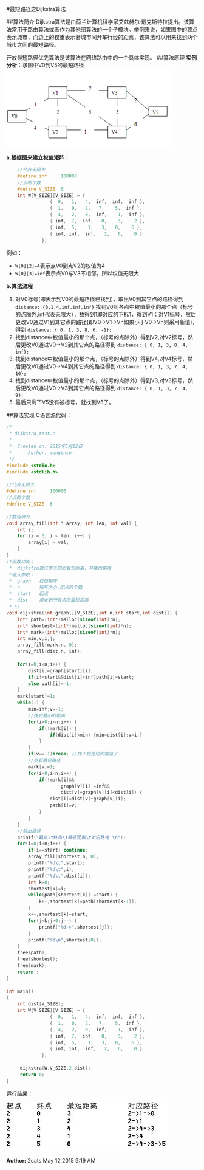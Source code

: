 #最短路径之Dijkstra算法

##算法简介
Dijkstra算法是由荷兰计算机科学家艾兹赫尔·戴克斯特拉提出。该算法常用于路由算法或者作为其他图算法的一个子模块。举例来说，如果图中的顶点表示城市，而边上的权重表示著城市间开车行经的距离，该算法可以用来找到两个城市之间的最短路径。

开放最短路径优先算法是该算法在网络路由中的一个具体实现。
##算法原理
**实例分析**：求图中V0到V5的最短路径
![sample.jpg](.\sample.jpg)

**a.根据图来建立权值矩阵：**
```c
    //代表无限大
    #define inf 	100000
    //点的个数
    #define V_SIZE	6
	int W[V_SIZE][V_SIZE] = {
				{  0,   1,   4,  inf,  inf,  inf },
				{  1,   0,   2,   7,    5,  inf },
				{  4,   2,   0,  inf,    1,  inf },
				{ inf,  7,  inf,   0,    3,    2 },
				{ inf,  5,    1,   3,   0,    6 },
				{ inf, inf,  inf,   2,   6,    0 }
	 	 	 };
```
例如：
- `W[0][2]=4`表示点V0到点V2的权值为4
- `W[0][3]=inf`表示点V0与V3不相邻，所以权值无限大

**b.算法流程**

1. 对V0标号(即表示到V0的最短路径已找到)，取出V0到其它点的路径得到 `distance: {0,1,4,inf,inf,inf}` 找到V0到各点中权值最小的那个点（标号的点除外,inf代表无限大），故得到1即对应的下标1，得到V1；对V1标号，然后更改V0通过V1到其它点的路径(即V0->V1->Vn如果小于V0->Vn则采用新值)，得到 `distance: { 0, 1, 3, 8, 6, -1};`
2. 找到distance中权值最小的那个点，（标号的点除外）得到V2,对V2标号，然后更改V0通过V0->V2到其它点的路径得到 `distance: { 0, 1, 3, 8, 4, inf};`
3. 找到distance中权值最小的那个点，（标号的点除外）得到V4,对V4标号，然后更改V0通过V0->V4到其它点的路径得到 `distance: { 0, 1, 3, 7, 4, 10};`
4. 找到distance中权值最小的那个点，（标号的点除外）得到V3,对V3标号，然后更改V0通过V0->V3到其它点的路径得到 `distance: { 0, 1, 3, 7, 4, 9};`
5. 最后只剩下V5没有被标号，就找到V5了。

##算法实现
C语言源代码：
```c
/*
 * dijkstra_test.c
 *
 *  Created on: 2015年5月12日
 *      Author: wangence
 */
#include <stdio.h>
#include <stdlib.h>

//代表无限大
#define inf 	100000
//点的个数
#define V_SIZE	6

//数组填充
void array_fill(int * array, int len, int val) {
	int i;
	for (i = 0; i < len; i++) {
		array[i] = val;
	}
}
/*函数功能：
 * 	dijkstra算法求无向图最短距离，并输出路径
 *输入参数：
 *	graph	权值矩阵
 *	n		矩阵大小,即点的个数
 *	start	起点
 *	dist	接收到所有点的最短距离
 * */
void dijkstra(int graph[][V_SIZE],int n,int start,int dist[]) {
	int* path=(int*)malloc(sizeof(int)*n);
	int* shortest=(int*)malloc(sizeof(int)*n);
	int* mark=(int*)malloc(sizeof(int)*n);
	int min,v,i,j;
	array_fill(mark,n, 0);
	array_fill(dist,n, inf);

	for(i=0;i<n;i++) {
		dist[i]=graph[start][i];
		if(i!=start&&dist[i]<inf)path[i]=start;
		else path[i]=-1;
	}
	mark[start]=1;
	while(1) {
		min=inf;v=-1;
		//找到最小的距离
		for(i=0;i<n;i++) {
			if(!mark[i]) {
				if(dist[i]<min) {min=dist[i];v=i;}
			}
		}
		if(v==-1)break; //找不到更短的路径了
		//更新最短路径
		mark[v]=1;
		for(i=0;i<n;i++) {
			if(!mark[i]&&
					graph[v][i]!=inf&&
					dist[v]+graph[v][i]<dist[i]) {
				dist[i]=dist[v]+graph[v][i];
				path[i]=v;
			}
		}
	}
	//输出路径
	printf("起点\t终点\t最短距离\t对应路径 \n");
	for(i=0;i<n;i++) {
		if(i==start) continue;
		array_fill(shortest,n, 0);
		printf("%d\t",start);
		printf("%d\t",i);
		printf("%d\t",dist[i]);
		int k=0;
		shortest[k]=i;
		while(path[shortest[k]]!=start) {
			k++;shortest[k]=path[shortest[k-1]];
		}
		k++;shortest[k]=start;
		for(j=k;j>0;j--) {
			printf("%d->",shortest[j]);
		}
		printf("%d\n",shortest[0]);
	}
	free(path);
	free(shortest);
	free(mark);
	return ;
}

int main()
{
	int dist[V_SIZE];
	int W[V_SIZE][V_SIZE] = {
				{  0,   1,   4,  inf,  inf,  inf },
				{  1,   0,   2,   7,    5,  inf },
				{  4,   2,   0,  inf,    1,  inf },
				{ inf,  7,  inf,   0,    3,    2 },
				{ inf,  5,    1,   3,   0,    6 },
				{ inf, inf,  inf,   2,   6,    0 }
	 	 	 };

	 dijkstra(W,V_SIZE,2,dist);
     return 0;
}

```

运行结果：

![output.JPG](.\output.JPG)

**Author:**	2cats
May 12 2015 9:19 AM